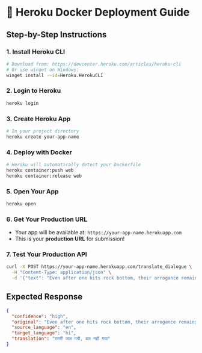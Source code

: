 # 🐳 Heroku Docker Deployment Guide

## Step-by-Step Instructions

### 1. Install Heroku CLI
```bash
# Download from: https://devcenter.heroku.com/articles/heroku-cli
# Or use winget on Windows:
winget install --id=Heroku.HerokuCLI
```

### 2. Login to Heroku
```bash
heroku login
```

### 3. Create Heroku App
```bash
# In your project directory
heroku create your-app-name
```

### 4. Deploy with Docker
```bash
# Heroku will automatically detect your Dockerfile
heroku container:push web
heroku container:release web
```

### 5. Open Your App
```bash
heroku open
```

### 6. Get Your Production URL
- Your app will be available at: `https://your-app-name.herokuapp.com`
- This is your **production URL** for submission!

### 7. Test Your Production API
```bash
curl -X POST https://your-app-name.herokuapp.com/translate_dialogue \
  -H "Content-Type: application/json" \
  -d '{"text": "Even after one hits rock bottom, their arrogance remains unchanged."}'
```

## Expected Response
```json
{
  "confidence": "high",
  "original": "Even after one hits rock bottom, their arrogance remains unchanged.",
  "source_language": "en",
  "target_language": "hi",
  "translation": "रस्सी जल गयी, बल नहीं गया"
}
``` 